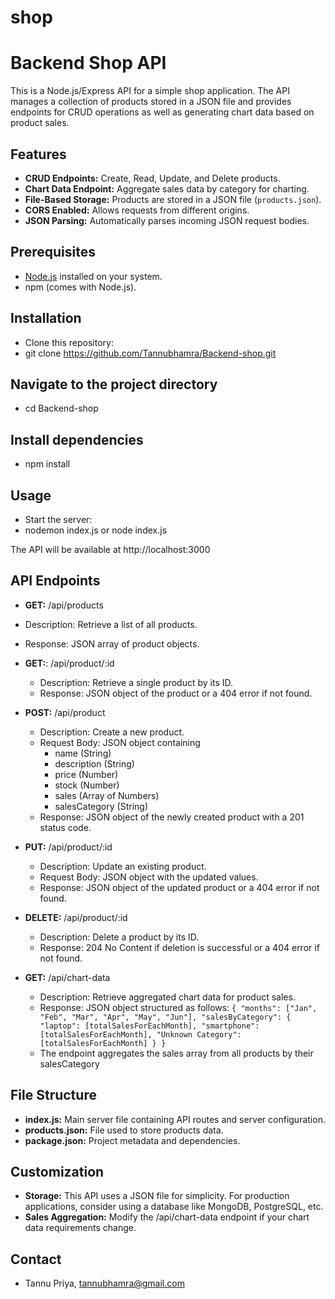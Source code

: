 # shop

# Backend Shop API

This is a Node.js/Express API for a simple shop application. The API manages a collection of products stored in a JSON file and provides endpoints for CRUD operations as well as generating chart data based on product sales.

## Features

- **CRUD Endpoints:** Create, Read, Update, and Delete products.
- **Chart Data Endpoint:** Aggregate sales data by category for charting.
- **File-Based Storage:** Products are stored in a JSON file (`products.json`).
- **CORS Enabled:** Allows requests from different origins.
- **JSON Parsing:** Automatically parses incoming JSON request bodies.

## Prerequisites

- [Node.js](https://nodejs.org/en/) installed on your system.
- npm (comes with Node.js).

## Installation

-  Clone this repository:
-  git clone https://github.com/Tannubhamra/Backend-shop.git

##  Navigate to the project directory
- cd Backend-shop

## Install dependencies
- npm install

## Usage
- Start the server: 
- nodemon index.js or node index.js

The API will be available at http://localhost:3000

## API Endpoints
- **GET:** /api/products
- Description: Retrieve a list of all products.
- Response: JSON array of product objects.

- **GET:**: /api/product/:id
    - Description: Retrieve a single product by its ID.
    - Response: JSON object of the product or a 404 error if not found.

- **POST:** /api/product
    - Description: Create a new product.
    - Request Body: JSON object containing
        - name (String)
        - description (String)
        - price (Number)
        - stock (Number)
        - sales (Array of Numbers)
        - salesCategory (String)
    - Response: JSON object of the newly created product with a 201 status code.

- **PUT:** /api/product/:id
   - Description: Update an existing product.
   - Request Body: JSON object with the updated values.
   - Response: JSON object of the updated product or a 404 error if not found.

- **DELETE:** /api/product/:id
    - Description: Delete a product by its ID.
    - Response: 204 No Content if deletion is successful or a 404 error if not found.

- **GET:** /api/chart-data
    - Description: Retrieve aggregated chart data for product sales.
    - Response: JSON object structured as follows:
    `
    {
        "months": ["Jan", "Feb", "Mar", "Apr", "May", "Jun"],
        "salesByCategory": {
            "laptop": [totalSalesForEachMonth],
            "smartphone": [totalSalesForEachMonth],
            "Unknown Category": [totalSalesForEachMonth]
        }
    }
    `
    - The endpoint aggregates the sales array from all products by their salesCategory

## File Structure

- **index.js:** Main server file containing API routes and server configuration.
- **products.json:** File used to store products data.
- **package.json:** Project metadata and dependencies.

## Customization
- **Storage:** This API uses a JSON file for simplicity. For production applications, consider using a database like MongoDB, PostgreSQL, etc.
- **Sales Aggregation:** Modify the /api/chart-data endpoint if your chart data requirements change.

## Contact
-  Tannu Priya, tannubhamra@gmail.com



